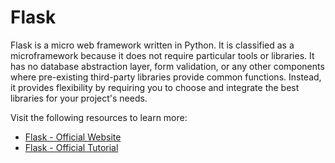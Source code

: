 # Flask

Flask is a micro web framework written in Python. It is classified as a microframework because it does not require particular tools or libraries. It has no database abstraction layer, form validation, or any other components where pre-existing third-party libraries provide common functions. Instead, it provides flexibility by requiring you to choose and integrate the best libraries for your project's needs.

Visit the following resources to learn more:

- [Flask - Official Website](https://flask.palletsprojects.com/)
- [Flask - Official Tutorial](https://flask.palletsprojects.com/en/3.0.x/tutorial/)
